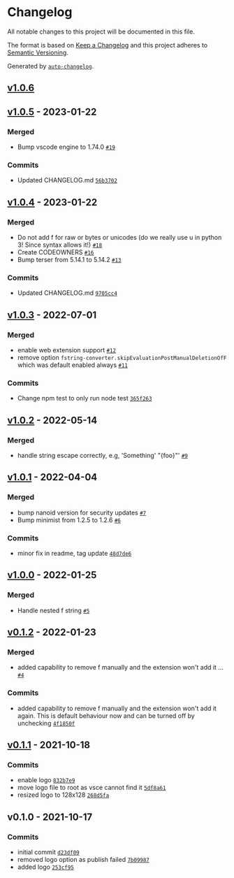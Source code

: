 # Changelog

All notable changes to this project will be documented in this file.

The format is based on [Keep a Changelog](https://keepachangelog.com/en/1.0.0/)
and this project adheres to [Semantic Versioning](https://semver.org/spec/v2.0.0.html).

Generated by [`auto-changelog`](https://github.com/CookPete/auto-changelog).

## [v1.0.6](https://github.com/mdebi/fstring-converter/compare/v1.0.5...v1.0.6)

## [v1.0.5](https://github.com/mdebi/fstring-converter/compare/v1.0.4...v1.0.5) - 2023-01-22

### Merged

- Bump vscode engine to 1.74.0 [`#19`](https://github.com/mdebi/fstring-converter/pull/19)

### Commits

- Updated CHANGELOG.md [`56b3702`](https://github.com/mdebi/fstring-converter/commit/56b3702d619b147f540f7d14d9a1b7d222f0c082)

## [v1.0.4](https://github.com/mdebi/fstring-converter/compare/v1.0.3...v1.0.4) - 2023-01-22

### Merged

- Do not add f for raw or bytes or unicodes (do we really use u in python 3! Since syntax allows it!) [`#18`](https://github.com/mdebi/fstring-converter/pull/18)
- Create CODEOWNERS [`#16`](https://github.com/mdebi/fstring-converter/pull/16)
- Bump terser from 5.14.1 to 5.14.2 [`#13`](https://github.com/mdebi/fstring-converter/pull/13)

### Commits

- Updated CHANGELOG.md [`9705cc4`](https://github.com/mdebi/fstring-converter/commit/9705cc4e34f3e9d18afa09b651c4b47043abb50b)

## [v1.0.3](https://github.com/mdebi/fstring-converter/compare/v1.0.2...v1.0.3) - 2022-07-01

### Merged

- enable web extension support [`#12`](https://github.com/mdebi/fstring-converter/pull/12)
- remove option `fstring-converter.skipEvaluationPostManualDeletionOfF` which was default enabled always [`#11`](https://github.com/mdebi/fstring-converter/pull/11)

### Commits

- Change npm test to only run node test [`365f263`](https://github.com/mdebi/fstring-converter/commit/365f26371cf35619f80ba7d221458a03ad791539)

## [v1.0.2](https://github.com/mdebi/fstring-converter/compare/v1.0.1...v1.0.2) - 2022-05-14

### Merged

- handle string escape correctly, e.g, 'Something\' "{foo}"' [`#9`](https://github.com/mdebi/fstring-converter/pull/9)

## [v1.0.1](https://github.com/mdebi/fstring-converter/compare/v1.0.0...v1.0.1) - 2022-04-04

### Merged

- bump nanoid version for security updates [`#7`](https://github.com/mdebi/fstring-converter/pull/7)
- Bump minimist from 1.2.5 to 1.2.6 [`#6`](https://github.com/mdebi/fstring-converter/pull/6)

### Commits

- minor fix in readme, tag update [`48d7de6`](https://github.com/mdebi/fstring-converter/commit/48d7de682ef5e47791f441c67d90a42e86f659ab)

## [v1.0.0](https://github.com/mdebi/fstring-converter/compare/v0.1.2...v1.0.0) - 2022-01-25

### Merged

- Handle nested f string [`#5`](https://github.com/mdebi/fstring-converter/pull/5)

## [v0.1.2](https://github.com/mdebi/fstring-converter/compare/v0.1.1...v0.1.2) - 2022-01-23

### Merged

- added capability to remove f manually and the extension won't add it … [`#4`](https://github.com/mdebi/fstring-converter/pull/4)

### Commits

- added capability to remove f manually and the extension won't add it again. This is default behaviour now and can be turned off by unchecking [`4f1850f`](https://github.com/mdebi/fstring-converter/commit/4f1850fd4e1519fbf889663d6aebdcfef4167ac6)

## [v0.1.1](https://github.com/mdebi/fstring-converter/compare/v0.1.0...v0.1.1) - 2021-10-18

### Commits

- enable logo [`832b7e9`](https://github.com/mdebi/fstring-converter/commit/832b7e9f94b82e900e2a1b81cd1d43e57bb30c36)
- move logo file to root as vsce cannot find it [`5df8a61`](https://github.com/mdebi/fstring-converter/commit/5df8a61fc14a89495807e1d436b6c8c5661aa0e5)
- resized logo to 128x128 [`268d5fa`](https://github.com/mdebi/fstring-converter/commit/268d5faae847c10313d57c2f4bf112614cfb13da)

## v0.1.0 - 2021-10-17

### Commits

- initial commit [`d23df09`](https://github.com/mdebi/fstring-converter/commit/d23df097e1fd82abe63d7eb4e3caa17c618a847c)
- removed logo option as publish failed [`7b09987`](https://github.com/mdebi/fstring-converter/commit/7b0998775942259d81a30089f467af3f92bdc602)
- added logo [`253cf95`](https://github.com/mdebi/fstring-converter/commit/253cf955ccdd13b404d5fc07ba9583c862cdeb2d)
